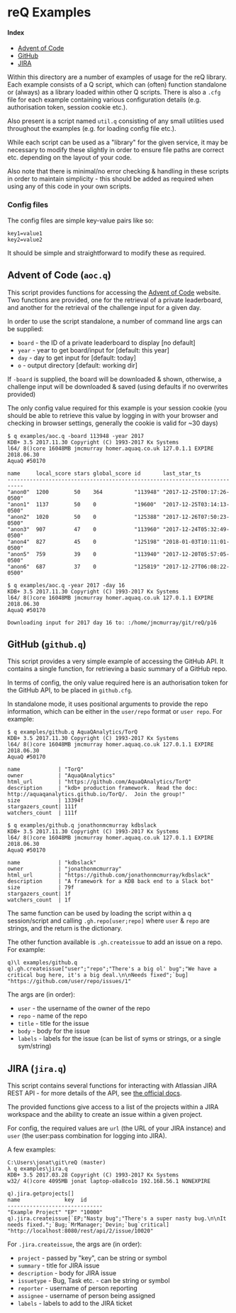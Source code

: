 # reQ Examples

#### Index

* [Advent of Code](#advent-of-code-aocq)
* [GitHub](#github-githubq)
* [JIRA](#jira-jiraq)

Within this directory are a number of examples of usage for the reQ library. 
Each example consists of a Q script, which can (often) function standalone or 
(always) as a library loaded within other Q scripts. There is also a `.cfg` 
file for each example containing various configuration details (e.g. 
authorisation token, session cookie etc.).

Also present is a script named `util.q` consisting of any small utilities used
throughout the examples (e.g. for loading config file etc.).

While each script can be used as a "library" for the given service, it may be
necessary to modify these slightly in order to ensure file paths are correct
etc. depending on the layout of your code.

Also note that there is minimal/no error checking & handling in these scripts in
order to maintain simplicity - this should be added as required when using any
of this code in your own scripts.

### Config files

The config files are simple key-value pairs like so:

```
key1=value1
key2=value2
```

It should be simple and straightforward to modify these as required.

## Advent of Code (`aoc.q`)

This script provides functions for accessing the [Advent of
Code](http://adventofcode.com/) website. Two functions are provided, one for the
retrieval of a private leaderboard, and another for the retrieval of the
challenge input for a given day.

In order to use the script standalone, a number of command line args can be
supplied:

* `board` - the ID of a private leaderboard to display [no default]
* `year` - year to get board/input for [default: this year]
* `day` - day to get input for [default: today]
* `o` - output directory [default: working dir]

If `-board` is supplied, the board will be downloaded & shown, otherwise, a
challenge input will be downloaded & saved (using defaults if no overwrites
provided)

The only config value required for this example is your session cookie (you
should be able to retrieve this value by logging in with your browser and
checking in browser settings, generally the cookie is valid for ~30 days)

```
$ q examples/aoc.q -board 113948 -year 2017
KDB+ 3.5 2017.11.30 Copyright (C) 1993-2017 Kx Systems
l64/ 8()core 16048MB jmcmurray homer.aquaq.co.uk 127.0.1.1 EXPIRE 2018.06.30
AquaQ #50170

name     local_score stars global_score id       last_star_ts
---------------------------------------------------------------------------
"anon0"  1200        50    364          "113948" "2017-12-25T00:17:26-0500"
"anon1"  1137        50    0            "19600"  "2017-12-25T03:14:13-0500"
"anon2"  1020        50    0            "125388" "2017-12-26T07:50:23-0500"
"anon3"  907         47    0            "113960" "2017-12-24T05:32:49-0500"
"anon4"  827         45    0            "125198" "2018-01-03T10:11:01-0500"
"anon5"  759         39    0            "113940" "2017-12-20T05:57:05-0500"
"anon6"  687         37    0            "125819" "2017-12-27T06:08:22-0500"

$ q examples/aoc.q -year 2017 -day 16
KDB+ 3.5 2017.11.30 Copyright (C) 1993-2017 Kx Systems
l64/ 8()core 16048MB jmcmurray homer.aquaq.co.uk 127.0.1.1 EXPIRE 2018.06.30
AquaQ #50170

Downloading input for 2017 day 16 to: :/home/jmcmurray/git/reQ/p16

```

## GitHub (`github.q`)

This script provides a very simple example of accessing the GitHub API. It 
contains a single function, for retrieving a basic summary of a GitHub repo.

In terms of config, the only value required here is an authorisation token for
the GitHub API, to be placed in `github.cfg`.

In standalone mode, it uses positional arguments to provide the repo
information, which can be either in the `user/repo` format or `user repo`. For
example:

```
$ q examples/github.q AquaQAnalytics/TorQ
KDB+ 3.5 2017.11.30 Copyright (C) 1993-2017 Kx Systems
l64/ 8()core 16048MB jmcmurray homer.aquaq.co.uk 127.0.1.1 EXPIRE 2018.06.30
AquaQ #50170

name            | "TorQ"
owner           | "AquaQAnalytics"
html_url        | "https://github.com/AquaQAnalytics/TorQ"
description     | "kdb+ production framework.  Read the doc:
http://aquaqanalytics.github.io/TorQ/.  Join the group!"
size            | 13394f
stargazers_count| 111f
watchers_count  | 111f

$ q examples/github.q jonathonmcmurray kdbslack
KDB+ 3.5 2017.11.30 Copyright (C) 1993-2017 Kx Systems
l64/ 8()core 16048MB jmcmurray homer.aquaq.co.uk 127.0.1.1 EXPIRE 2018.06.30
AquaQ #50170

name            | "kdbslack"
owner           | "jonathonmcmurray"
html_url        | "https://github.com/jonathonmcmurray/kdbslack"
description     | "A framework for a KDB back end to a Slack bot"
size            | 79f
stargazers_count| 1f
watchers_count  | 1f
```

The same function can be used by loading the script within a q session/script
and calling `.gh.repo[user;repo]` where `user` & `repo` are strings, and the
return is the dictionary.

The other function available is `.gh.createissue` to add an issue on a repo. For 
example:

```
q)\l examples/github.q
q).gh.createissue["user";"repo";"There's a big ol' bug";"We have a critical bug here, it's a big deal.\n\nNeeds fixed";`bug]
"https://github.com/user/repo/issues/1"
```

The args are (in order):

* `user` - the username of the owner of the repo
* `repo` - name of the repo
* `title` - title for the issue
* `body` - body for the issue
* `labels` - labels for the issue (can be list of syms or strings, or a single sym/string)

## JIRA (`jira.q`)

This script contains several functions for interacting with Atlassian JIRA REST
API - for more details of the API, see [the official docs](https://docs.atlassian.com/jira/REST/server/).

The provided functions give access to a list of the projects within a JIRA 
workspace and the ability to create an issue within a given project.

For config, the required values are `url` (the URL of your JIRA instance) and
`user` (the user:pass combination for logging into JIRA).

A few examples:

```
C:\Users\jonat\git\reQ (master)
λ q examples\jira.q
KDB+ 3.5 2017.03.28 Copyright (C) 1993-2017 Kx Systems
w32/ 4()core 4095MB jonat laptop-o8a8co1o 192.168.56.1 NONEXPIRE

q).jira.getprojects[]
name              key  id
------------------------------
"Example Project" "EP" "10000"
q).jira.createissue[`EP;"Nasty bug";"There's a super nasty bug.\n\nIt needs fixed.";`Bug;`MrManager;`Devin;`bug`critical]
"http://localhost:8080/rest/api/2/issue/10020"
```

For `.jira.createissue`, the args are (in order):

* `project` - passed by "key", can be string or symbol
* `summary` - title for JIRA issue
* `description` - body for JIRA issue
* `issuetype` - Bug, Task etc. - can be string or symbol
* `reporter` - username of person reporting
* `assignee` - username of person being assigned
* `labels` - labels to add to the JIRA ticket
